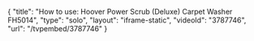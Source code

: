 {
    "title": "How to use: Hoover Power Scrub (Deluxe) Carpet Washer FH5014",
    "type": "solo",
    "layout": "iframe-static",
    "videoId": "3787746",
    "url": "\/tvpembed\/3787746"
}